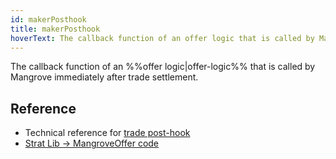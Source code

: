 ```yaml
---
id: makerPosthook
title: makerPosthook
hoverText: The callback function of an offer logic that is called by Mangrove immediately after trade settlement.
---
```


The callback function of an %%offer logic|offer-logic%% that is called by Mangrove immediately after trade settlement.

## Reference
* Technical reference for [trade post-hook](../protocol/technical-references/reactive-offer/maker-contract.md#trade-posthook)
* [Strat Lib -> MangroveOffer code](../strat-lib/technical-references/code/strats/src/strategies/MangroveOffer.md#makerposthook)